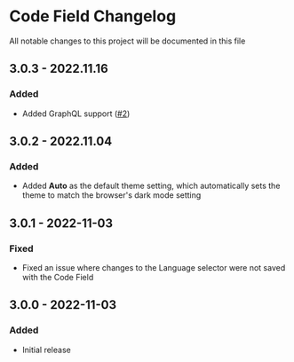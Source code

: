 # Code Field Changelog

All notable changes to this project will be documented in this file

## 3.0.3 - 2022.11.16
### Added
* Added GraphQL support ([#2](https://github.com/nystudio107/craft-code-field/issues/2))

## 3.0.2 - 2022.11.04
### Added
* Added **Auto** as the default theme setting, which automatically sets the theme to match the browser's dark mode setting

## 3.0.1 - 2022-11-03
### Fixed
* Fixed an issue where changes to the Language selector were not saved with the Code Field

## 3.0.0 - 2022-11-03
### Added
- Initial release
